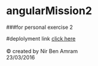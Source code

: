 # angularMission2
###for personal exercise 2 

#deplolyment link
<a href="http://angularsupercars.azurewebsites.net/#/Koenigsegg"> click here </a> <br><br>
© created by Nir Ben Amram <br>
23/03/2016
